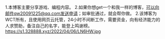 1.本博客主要分享游戏、编程内容。
2.如果你想get一个和我一样的博客，可以向邮件qw20091225@qq.com发送申请；如审批通过，就会帮你做。
2.该博客为WCT所有，且使用网页云托管，24小时不间断工作，需要资金，向有经济能力的人求赞助，备注自己的名字，能登上鸣谢榜。
https://s1.328888.xyz/2022/04/06/LN6HW.jpg



